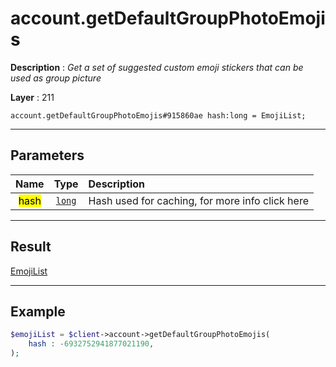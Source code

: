 # account.getDefaultGroupPhotoEmojis

**Description** : *Get a set of suggested custom emoji stickers that can be used as group picture*

**Layer** : 211

```tl
account.getDefaultGroupPhotoEmojis#915860ae hash:long = EmojiList;
```

---

## Parameters

| Name | Type | Description |
| :---: | :---: | :--- |
| <mark>hash</mark> | [`long`](type/long) | Hash used for caching, for more info click here |

---

## Result

[EmojiList](type/EmojiList)

---

## Example

```php
$emojiList = $client->account->getDefaultGroupPhotoEmojis(
	hash : -6932752941877021190,
);
```